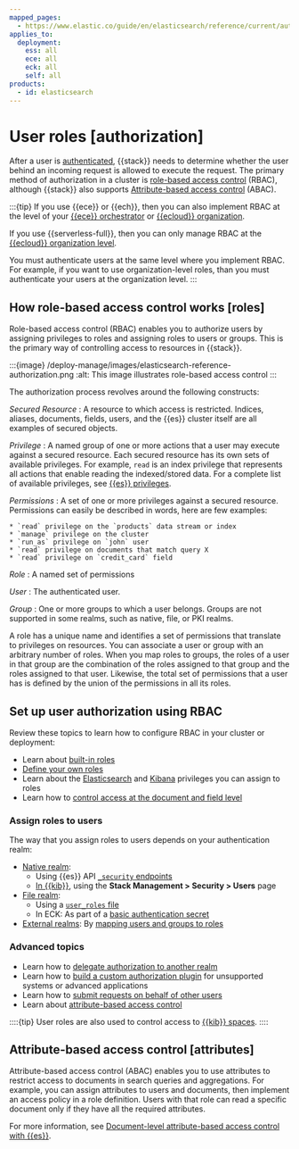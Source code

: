 ```yaml
---
mapped_pages:
  - https://www.elastic.co/guide/en/elasticsearch/reference/current/authorization.html
applies_to:
  deployment:
    ess: all
    ece: all
    eck: all
    self: all
products:
  - id: elasticsearch
---
```


# User roles [authorization]


After a user is [authenticated](user-authentication.md), {{stack}} needs to determine whether the user behind an incoming request is allowed to execute the request. The primary method of authorization in a cluster is [role-based access control](#roles) (RBAC), although {{stack}} also supports [Attribute-based access control](#attributes) (ABAC).

:::{tip}
If you use {{ece}} or {{ech}}, then you can also implement RBAC at the level of your [{{ece}} orchestrator](/deploy-manage/users-roles/cloud-enterprise-orchestrator.md) or [{{ecloud}} organization](/deploy-manage/users-roles/cloud-organization.md).

If you use {{serverless-full}}, then you can only manage RBAC at the [{{ecloud}} organization level](/deploy-manage/users-roles/cloud-organization.md).

You must authenticate users at the same level where you implement RBAC. For example, if you want to use organization-level roles, than you must authenticate your users at the organization level.
:::

## How role-based access control works [roles]

Role-based access control (RBAC) enables you to authorize users by assigning privileges to roles and assigning roles to users or groups. This is the primary way of controlling access to resources in {{stack}}.
<br>

:::{image} /deploy-manage/images/elasticsearch-reference-authorization.png
:alt: This image illustrates role-based access control
:::

The authorization process revolves around the following constructs:

*Secured Resource*
:   A resource to which access is restricted. Indices, aliases, documents, fields, users, and the {{es}} cluster itself are all examples of secured objects.

*Privilege*
:   A named group of one or more actions that a user may execute against a secured resource. Each secured resource has its own sets of available privileges. For example, `read` is an index privilege that represents all actions that enable reading the indexed/stored data. For a complete list of available privileges, see [{{es}} privileges](/deploy-manage/users-roles/cluster-or-deployment-auth/elasticsearch-privileges.md).

*Permissions*
:   A set of one or more privileges against a secured resource. Permissions can easily be described in words, here are few examples:

    * `read` privilege on the `products` data stream or index
    * `manage` privilege on the cluster
    * `run_as` privilege on `john` user
    * `read` privilege on documents that match query X
    * `read` privilege on `credit_card` field


*Role*
:   A named set of permissions

*User*
:   The authenticated user.

*Group*
:   One or more groups to which a user belongs. Groups are not supported in some realms, such as native, file, or PKI realms.

A role has a unique name and identifies a set of permissions that translate to privileges on resources. You can associate a user or group with an arbitrary number of roles. When you map roles to groups, the roles of a user in that group are the combination of the roles assigned to that group and the roles assigned to that user. Likewise, the total set of permissions that a user has is defined by the union of the permissions in all its roles.

## Set up user authorization using RBAC

Review these topics to learn how to configure RBAC in your cluster or deployment:

* Learn about [built-in roles](/deploy-manage/users-roles/cluster-or-deployment-auth/built-in-roles.md)
* [Define your own roles](/deploy-manage/users-roles/cluster-or-deployment-auth/defining-roles.md)
* Learn about the [Elasticsearch](/deploy-manage/users-roles/cluster-or-deployment-auth/elasticsearch-privileges.md) and [Kibana](/deploy-manage/users-roles/cluster-or-deployment-auth/kibana-privileges.md) privileges you can assign to roles
* Learn how to [control access at the document and field level](/deploy-manage/users-roles/cluster-or-deployment-auth/controlling-access-at-document-field-level.md)

### Assign roles to users

The way that you assign roles to users depends on your authentication realm:

* [Native realm](/deploy-manage/users-roles/cluster-or-deployment-auth/native.md): 
  * Using {{es}} API [`_security` endpoints](https://www.elastic.co/docs/api/doc/elasticsearch/group/endpoint-security)
  * [In {{kib}}](/deploy-manage/users-roles/cluster-or-deployment-auth/native.md#managing-native-users), using the **Stack Management > Security > Users** page
* [File realm](/deploy-manage/users-roles/cluster-or-deployment-auth/file-based.md): 
  * Using a [`user_roles` file](/deploy-manage/users-roles/cluster-or-deployment-auth/file-based.md#k8s-basic)
  * In ECK: As part of a [basic authentication secret](/deploy-manage/users-roles/cluster-or-deployment-auth/file-based.md#k8s-basic)
* [External realms](/deploy-manage/users-roles/cluster-or-deployment-auth/external-authentication.md): By [mapping users and groups to roles](/deploy-manage/users-roles/cluster-or-deployment-auth/mapping-users-groups-to-roles.md)

### Advanced topics

* Learn how to [delegate authorization to another realm](/deploy-manage/users-roles/cluster-or-deployment-auth/authorization-delegation.md)
* Learn how to [build a custom authorization plugin](/deploy-manage/users-roles/cluster-or-deployment-auth/authorization-plugins.md) for unsupported systems or advanced applications
* Learn how to [submit requests on behalf of other users](/deploy-manage/users-roles/cluster-or-deployment-auth/submitting-requests-on-behalf-of-other-users.md)
* Learn about [attribute-based access control](/deploy-manage/users-roles/cluster-or-deployment-auth/user-roles.md#attributes)

::::{tip}
User roles are also used to control access to [{{kib}} spaces](/deploy-manage/manage-spaces.md). 
::::

## Attribute-based access control [attributes]

Attribute-based access control (ABAC) enables you to use attributes to restrict access to documents in search queries and aggregations. For example, you can assign attributes to users and documents, then implement an access policy in a role definition. Users with that role can read a specific document only if they have all the required attributes.

For more information, see [Document-level attribute-based access control with {{es}}](https://www.elastic.co/blog/attribute-based-access-control-elasticsearch).














